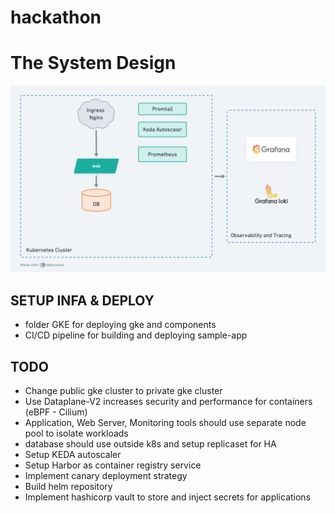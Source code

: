 # hackathon

# The System Design
<p align="center">
  <img src="images/architect.png">
  <br/>
</p>

## SETUP INFA & DEPLOY
- folder GKE for deploying gke and components
- CI/CD pipeline for building and deploying sample-app 

## TODO
- Change public gke cluster to private gke cluster
- Use Dataplane-V2 increases security and performance for containers (eBPF - Cilium)
- Application, Web Server, Monitoring tools should use separate node pool to isolate workloads 
- database should use outside k8s and setup replicaset for HA
- Setup KEDA autoscaler
- Setup Harbor as container registry service
- Implement canary deployment strategy
- Build helm repository
- Implement hashicorp vault to store and inject secrets for applications
